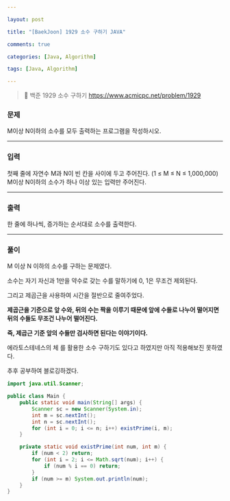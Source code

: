 ```yaml
---

layout: post

title: "[BaekJoon] 1929 소수 구하기 JAVA"

comments: true

categories: [Java, Algorithm]

tags: [Java, Algorithm]

---
```


> 🔗 백준 1929 소수 구하기 https://www.acmicpc.net/problem/1929

### **문제**

M이상 N이하의 소수를 모두 출력하는 프로그램을 작성하시오.

------

### **입력**

첫째 줄에 자연수 M과 N이 빈 칸을 사이에 두고 주어진다. (1 ≤ M ≤ N ≤ 1,000,000) M이상 N이하의 소수가 하나 이상 있는 입력만 주어진다.

------

### **출력**

한 줄에 하나씩, 증가하는 순서대로 소수를 출력한다.

------

### **풀이**

M 이상 N 이하의 소수를 구하는 문제였다.

소수는 자기 자신과 1만을 약수로 갖는 수를 말하기에 0, 1은 무조건 제외된다.

그리고 제곱근을 사용하여 시간을 절반으로 줄여주었다.

**제곱근을 기준으로 앞 수와, 뒤의 수는 짝을 이루기 때문에 앞에 수들로 나누어 떨어지면 뒤의 수들도 무조건 나누어 떨어진다.**

**즉, 제곱근 기준 앞의 수들만 검사하면 된다는 이야기이다.**

에라토스테네스의 체 를 활용한 소수 구하기도 있다고 하였지만 아직 적용해보진 못하였다.

추후 공부하여 블로깅하겠다.

```java
import java.util.Scanner;

public class Main {
    public static void main(String[] args) {
        Scanner sc = new Scanner(System.in);
        int m = sc.nextInt();
        int n = sc.nextInt();
        for (int i = 0; i <= n; i++) existPrime(i, m);
    }

    private static void existPrime(int num, int m) {
        if (num < 2) return;
        for (int i = 2; i <= Math.sqrt(num); i++) {
            if (num % i == 0) return;
        }
        if (num >= m) System.out.println(num);
    }
}
```